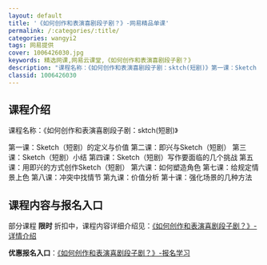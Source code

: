 ```yaml
---
layout: default
title: '《如何创作和表演喜剧段子剧？》-网易精品单课'
permalink: /:categories/:title/
categories: wangyi2
tags: 网易提供
cover: 1006426030.jpg
keywords: 精选网课,网易云课堂,《如何创作和表演喜剧段子剧？》
description: "课程名称：《如何创作和表演喜剧段子剧：sktch(短剧)》第一课：Sketch（短剧）的定义与价值第二课：即兴与Sketch（短剧）第三课：Sketch（短剧）小结第四课：Sketch（短剧"
classid: 1006426030
---
```


## 课程介绍

课程名称：《如何创作和表演喜剧段子剧：sktch(短剧)》

第一课：Sketch（短剧）的定义与价值
第二课：即兴与Sketch（短剧）
第三课：Sketch（短剧）小结
第四课：Sketch（短剧）写作要面临的几个挑战
第五课：用即兴的方式创作Sketch（短剧）
第六课：如何塑造角色
第七课：给规定情景上色
第八课：冲突中找情节
第九课：价值分析
第十课：强化场景的几种方法

## 课程内容与报名入口

部分课程 **限时** 折扣中，课程内容详细介绍见：[《如何创作和表演喜剧段子剧？》-详情介绍](https://study.163.com/course/introduction/1006426030.htm?share=1&shareId=1025206652&utm_campaign=share&utm_medium=iphoneShare&utm_source=&utm_u=1025206652)

**优惠报名入口**：[《如何创作和表演喜剧段子剧？》-报名学习](https://study.163.com/course/introduction/1006426030.htm?share=1&shareId=1025206652&utm_campaign=share&utm_medium=iphoneShare&utm_source=&utm_u=1025206652)

